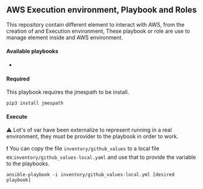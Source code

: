 ## AWS Execution environment, Playbook and Roles

This repository contain different element to interact with AWS, from the creation of and Execution environment, These playbook or role are use to manage element inside and AWS environment.



#### Available playbooks
* 

#### Required

This playbook requires the jmespath to be install.
```
pip3 install jmespath
```

#### Execute

:warning: Lot's of var have been externalize to represent running in a real environment, they must be provider to the playbook in order to work.


:exclamation: You can copy the file `inventory/github_values` to a local file ex:`inventory/github_values-local.yaml` and use that to provide the variable to the playbooks.


```
ansible-playbook -i inventory/github_values-local.yml [desired playbook]
```